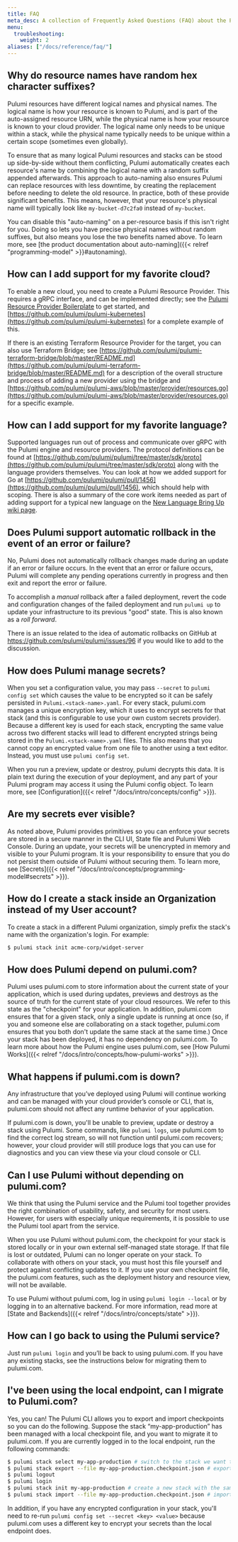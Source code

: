 ```yaml
---
title: FAQ
meta_desc: A collection of Frequently Asked Questions (FAQ) about the Pulumi CLI and Cloud Services.
menu:
  troubleshooting:
    weight: 2
aliases: ["/docs/reference/faq/"]
---
```


## Why do resource names have random hex character suffixes?

Pulumi resources have different logical names and physical names. The logical name is how your resource is known to Pulumi, and is part of the auto-assigned resource URN, while the physical name is how your resource is known to your cloud provider. The logical name only needs to be unique within a stack, while the physical name typically needs to be unique within a certain scope (sometimes even globally).

To ensure that as many logical Pulumi resources and stacks can be stood up side-by-side without them conflicting, Pulumi automatically creates each resource's name by combining the logical name with a random suffix appended afterwards. This approach to auto-naming also ensures Pulumi can replace resources with less downtime, by creating the replacement before needing to delete the old resource. In practice, both of these provide significant benefits. This means, however, that your resource's physical name will typically look like `my-bucket-d7c2fa0` instead of `my-bucket`.

You can disable this "auto-naming" on a per-resource basis if this isn't right for you. Doing so lets you have precise physical names without random suffixes, but also means you lose the two benefits named above. To learn more, see [the product documentation about auto-naming]({{< relref "programming-model" >}}#autonaming).

## How can I add support for my favorite cloud?

To enable a new cloud, you need to create a Pulumi Resource Provider.  This requires a gRPC interface, and can be implemented directly; see the [Pulumi Resource Provider Boilerplate](https://github.com/pulumi/pulumi-provider-boilerplate) to get started, and [https://github.com/pulumi/pulumi-kubernetes](https://github.com/pulumi/pulumi-kubernetes) for a complete example of this.

If there is an existing Terraform Resource Provider for the target, you can also use Terraform Bridge;  see [https://github.com/pulumi/pulumi-terraform-bridge/blob/master/README.md](https://github.com/pulumi/pulumi-terraform-bridge/blob/master/README.md) for a description of the overall structure and process of adding a new provider using the bridge and [https://github.com/pulumi/pulumi-aws/blob/master/provider/resources.go](https://github.com/pulumi/pulumi-aws/blob/master/provider/resources.go) for a specific example.

## How can I add support for my favorite language?

Supported languages run out of process and communicate over gRPC with the Pulumi engine and resource providers.  The protocol definitions can be found at [https://github.com/pulumi/pulumi/tree/master/sdk/proto](https://github.com/pulumi/pulumi/tree/master/sdk/proto) along with the language providers themselves.  You can look at how we added support for Go at [https://github.com/pulumi/pulumi/pull/1456](https://github.com/pulumi/pulumi/pull/1456), which should help with scoping.  There is also a summary of the core work items needed as part of adding support for a typical new language on the [New Language Bring Up wiki page](https://github.com/pulumi/pulumi/wiki/New-Language-Bring-up).

## Does Pulumi support automatic rollback in the event of an error or failure?

No, Pulumi does not automatically rollback changes made during an update if an error or failure occurs. In the event that an error or failure occurs, Pulumi will complete any pending operations
currently in progress and then exit and report the error or failure.

To accomplish a _manual_ rollback after a failed deployment, revert the code and configuration changes of the failed deployment and run `pulumi up` to update your infrastructure to its previous "good" state. This is also known as a _roll forward_.

There is an issue related to the idea of automatic rollbacks on GitHub at <https://github.com/pulumi/pulumi/issues/96> if you would like to add to the discussion.

## How does Pulumi manage secrets?

When you set a configuration value, you may pass `--secret` to `pulumi config set` which causes the value to be encrypted so it can be safely persisted in `Pulumi.<stack-name>.yaml`. For every stack, pulumi.com manages a unique encryption key, which it uses to encrypt secrets for that stack (and this is configurable to use your own custom secrets provider). Because a different key is used for each stack, encrypting the same value across two different stacks will lead to different encrypted strings being stored in the `Pulumi.<stack-name>.yaml` files. This also means that you cannot copy an encrypted value from one file to another using a text editor. Instead, you must use `pulumi config set`.

When you run a preview, update or destroy, pulumi decrypts this data. It is plain text during the execution of your deployment, and any part of your Pulumi program may access it using the Pulumi config object. To learn more, see [Configuration]({{< relref "/docs/intro/concepts/config" >}}).

## Are my secrets ever visible?

As noted above, Pulumi provides primitives so you can enforce your secrets are stored in a secure manner in the CLI UI, State file and Pulumi Web Console. During an update, your secrets will be unencrypted in memory and visible to your Pulumi program. It is your responsibility to ensure that you do not persist them outside of Pulumi without securing them. To learn more, see [Secrets]({{< relref "/docs/intro/concepts/programming-model#secrets" >}}).

## How do I create a stack inside an Organization instead of my User account?

To create a stack in a different Pulumi organization, simply prefix the stack's
name with the organization's login. For example:

```sh
$ pulumi stack init acme-corp/widget-server
```

## How does Pulumi depend on pulumi.com?

Pulumi uses pulumi.com to store information about the current state of your application, which is used during updates, previews and destroys as the source of truth for the current state of your cloud resources. We refer to this state as the "checkpoint" for your application. In addition, pulumi.com ensures that for a given stack, only a single update is running at once (so, if you and someone else are collaborating on a stack together, pulumi.com ensures that you both don't update the same stack at the same time.) Once your stack has been deployed, it has no dependency on pulumi.com. To learn more about how the Pulumi engine uses pulumi.com, see [How Pulumi Works]({{< relref "/docs/intro/concepts/how-pulumi-works" >}}).

## What happens if pulumi.com is down?

Any infrastructure that you’ve deployed using Pulumi will continue working and can be managed with your cloud provider’s console or CLI, that is, pulumi.com should not affect any runtime behavior of your application.

If pulumi.com is down, you'll be unable to preview, update or destroy a stack using Pulumi.  Some commands, like `pulumi logs`, use pulumi.com to find the correct log stream, so will not function until pulumi.com recovers; however, your cloud provider will still produce logs that you can use for diagnostics and you can view these via your cloud console or CLI.

## Can I use Pulumi without depending on pulumi.com?

We think that using the Pulumi service and the Pulumi tool together provides the right combination of usability, safety, and security for most users. However, for users with especially unique requirements, it is possible to use the Pulumi tool apart from the service.

When you use Pulumi without pulumi.com, the checkpoint for your stack is stored locally or in your own external self-managed state storage. If that file is lost or outdated, Pulumi can no longer operate on your stack. To collaborate with others on your stack, you must host this file yourself and protect against conflicting updates to it. If you use your own checkpoint file, the pulumi.com features, such as the deployment history and resource view, will not be available.

To use Pulumi without pulumi.com, log in using `pulumi login --local` or by logging in to an alternative backend. For more information, read more at [State and Backends]({{< relref "/docs/intro/concepts/state" >}}).

## How can I go back to using the Pulumi service?

Just run `pulumi login` and you’ll be back to using pulumi.com. If you have any existing stacks, see the instructions below for migrating them to pulumi.com.

## I've been using the local endpoint, can I migrate to Pulumi.com?

Yes, you can! The Pulumi CLI allows you to export and import checkpoints so you can do the following.  Suppose the stack “my-app-production” has been managed with a local checkpoint file, and you want to migrate it to pulumi.com. If you are currently logged in to the local endpoint, run the following commands:

```sh
$ pulumi stack select my-app-production # switch to the stack we want to export
$ pulumi stack export --file my-app-production.checkpoint.json # export the stack's checkpoint to a local file
$ pulumi logout
$ pulumi login
$ pulumi stack init my-app-production # create a new stack with the same name on pulumi.com
$ pulumi stack import --file my-app-production.checkpoint.json # import the new existing checkpoint into pulumi.com
```

In addition, if you have any encrypted configuration in your stack, you'll need to re-run `pulumi config set --secret <key> <value>` because pulumi.com uses a different key to encrypt your secrets than the local endpoint does.
